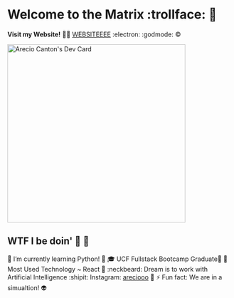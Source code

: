 # Welcome to the Matrix :trollface: :goat:
**Visit my Website!** :mage_man:
[WEBSITEEEE](https://areciocodes.com/) :electron: :godmode: ©
<!--**Arecio3/Arecio3** is a ✨ _special_ ✨ repository because its `README.md` (this file) appears on your GitHub profile.-->

<a href="https://app.daily.dev/Arecio3"><img src="https://api.daily.dev/devcards/d4df957857aa4640bcffbbfb323bcedf.png?r=ksg" width="400" alt="Arecio Canton's Dev Card"/></a>
## WTF I be doin' :superhero: 🥶
  🌱 I’m currently learning Python! :snake:
  :mortar_board: UCF Fullstack Bootcamp Graduate:yellow_heart:
  :crystal_ball: Most Used Technology ~ React :crystal_ball:
  :neckbeard: Dream is to work with Artificial Intelligence :shipit:
  Instagram: [areciooo](https://www.instagram.com/areciooo/) :pushpin:
  ⚡ Fun fact: We are in a simualtion! :alien:
